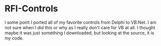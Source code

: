 # RFI-Controls
I some point I ported all of my favorite controls from Delphi to VB.Net. I am not sure when I did this or why as I really don't care for VB at all. I thought maybe it was just something I downloaded, but looking at the source, it is my code.
